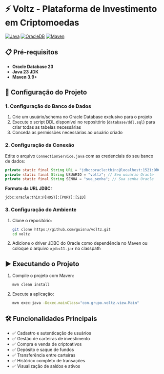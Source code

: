 # ⚡ Voltz - Plataforma de Investimento em Criptomoedas

[![Java](https://img.shields.io/badge/Java-23-blue)](https://www.oracle.com/java/)
[![OracleDB](https://img.shields.io/badge/OracleSQL-23-red)](https://www.oracle.com/database/)
[![Maven](https://img.shields.io/badge/Maven-3.9+-blue)](https://maven.apache.org)

## 📋 Pré-requisitos

- **Oracle Database 23**
- **Java 23 JDK**
- **Maven 3.9+**

## 🚀 Configuração do Projeto

### 1. Configuração do Banco de Dados

1. Crie um usuário/schema no Oracle Database exclusivo para o projeto
2. Execute o script DDL disponível no repositório (`database/ddl.sql`) para criar todas as tabelas necessárias
3. Conceda as permissões necessárias ao usuário criado

### 2. Configuração da Conexão

Edite o arquivo `ConnectionService.java` com as credenciais do seu banco de dados:

```java
private static final String URL = "jdbc:oracle:thin:@localhost:1521:ORCLCDB"; // Exemplo
private static final String USUARIO = "voltz"; // Seu usuário Oracle
private static final String SENHA = "sua_senha"; // Sua senha Oracle
```

**Formato da URL JDBC:**
```
jdbc:oracle:thin:@[HOST]:[PORT]:[SID]
```

### 3. Configuração do Ambiente

1. Clone o repositório:
   ```bash
   git clone https://github.com/guisnu/voltz.git
   cd voltz
   ```

2. Adicione o driver JDBC do Oracle como dependência no Maven ou coloque o arquivo `ojdbc11.jar` no classpath

## ▶️ Executando o Projeto

1. Compile o projeto com Maven:
   ```bash
   mvn clean install
   ```

2. Execute a aplicação:
   ```bash
   mvn exec:java -Dexec.mainClass="com.grupo.voltz.view.Main"
   ```

## 🛠 Funcionalidades Principais

- ✅ Cadastro e autenticação de usuários
- ✅ Gestão de carteiras de investimento
- ✅ Compra e venda de criptoativos
- ✅ Depósito e saque de fundos
- ✅ Transferência entre carteiras
- ✅ Histórico completo de transações
- ✅ Visualização de saldos e ativos
